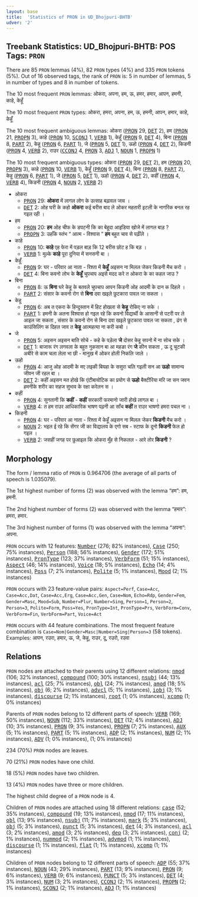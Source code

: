 ```yaml
---
layout: base
title:  'Statistics of PRON in UD_Bhojpuri-BHTB'
udver: '2'
---
```


## Treebank Statistics: UD_Bhojpuri-BHTB: POS Tags: `PRON`

There are 85 `PRON` lemmas (4%), 82 `PRON` types (4%) and 335 `PRON` tokens (5%).
Out of 16 observed tags, the rank of `PRON` is: 5 in number of lemmas, 5 in number of types and 8 in number of tokens.

The 10 most frequent `PRON` lemmas: ओकरा, अपना, हम, ऊ, हमर, हमार, आपन, हमनी, काहे, केहूँ

The 10 most frequent `PRON` types:  ओकरा, हमरा, अपना, हम, ऊ, हमनी, आपन, हमार, काहे, केहूँ

The 10 most frequent ambiguous lemmas: ओकरा (<tt><a href="bho_bhtb-pos-PRON.html">PRON</a></tt> 29, <tt><a href="bho_bhtb-pos-DET.html">DET</a></tt> 2), हम (<tt><a href="bho_bhtb-pos-PRON.html">PRON</a></tt> 21, <tt><a href="bho_bhtb-pos-PROPN.html">PROPN</a></tt> 3), काहे (<tt><a href="bho_bhtb-pos-PRON.html">PRON</a></tt> 10, <tt><a href="bho_bhtb-pos-SCONJ.html">SCONJ</a></tt> 1, <tt><a href="bho_bhtb-pos-VERB.html">VERB</a></tt> 1), केहूँ (<tt><a href="bho_bhtb-pos-PRON.html">PRON</a></tt> 9, <tt><a href="bho_bhtb-pos-DET.html">DET</a></tt> 4), बिना (<tt><a href="bho_bhtb-pos-PRON.html">PRON</a></tt> 8, <tt><a href="bho_bhtb-pos-PART.html">PART</a></tt> 2), केहू (<tt><a href="bho_bhtb-pos-PRON.html">PRON</a></tt> 6, <tt><a href="bho_bhtb-pos-PART.html">PART</a></tt> 1), जे (<tt><a href="bho_bhtb-pos-PRON.html">PRON</a></tt> 5, <tt><a href="bho_bhtb-pos-DET.html">DET</a></tt> 1), ऊहो (<tt><a href="bho_bhtb-pos-PRON.html">PRON</a></tt> 4, <tt><a href="bho_bhtb-pos-DET.html">DET</a></tt> 2), किडनी (<tt><a href="bho_bhtb-pos-PRON.html">PRON</a></tt> 4, <tt><a href="bho_bhtb-pos-VERB.html">VERB</a></tt> 2), राउर (<tt><a href="bho_bhtb-pos-CCONJ.html">CCONJ</a></tt> 4, <tt><a href="bho_bhtb-pos-PRON.html">PRON</a></tt> 3, <tt><a href="bho_bhtb-pos-ADJ.html">ADJ</a></tt> 1, <tt><a href="bho_bhtb-pos-NOUN.html">NOUN</a></tt> 1, <tt><a href="bho_bhtb-pos-PROPN.html">PROPN</a></tt> 1)

The 10 most frequent ambiguous types:  ओकरा (<tt><a href="bho_bhtb-pos-PRON.html">PRON</a></tt> 29, <tt><a href="bho_bhtb-pos-DET.html">DET</a></tt> 2), हम (<tt><a href="bho_bhtb-pos-PRON.html">PRON</a></tt> 20, <tt><a href="bho_bhtb-pos-PROPN.html">PROPN</a></tt> 3), काहे (<tt><a href="bho_bhtb-pos-PRON.html">PRON</a></tt> 10, <tt><a href="bho_bhtb-pos-VERB.html">VERB</a></tt> 1), केहूँ (<tt><a href="bho_bhtb-pos-PRON.html">PRON</a></tt> 9, <tt><a href="bho_bhtb-pos-DET.html">DET</a></tt> 4), बिना (<tt><a href="bho_bhtb-pos-PRON.html">PRON</a></tt> 8, <tt><a href="bho_bhtb-pos-PART.html">PART</a></tt> 2), केहू (<tt><a href="bho_bhtb-pos-PRON.html">PRON</a></tt> 6, <tt><a href="bho_bhtb-pos-PART.html">PART</a></tt> 1), जे (<tt><a href="bho_bhtb-pos-PRON.html">PRON</a></tt> 5, <tt><a href="bho_bhtb-pos-DET.html">DET</a></tt> 1), ऊहो (<tt><a href="bho_bhtb-pos-PRON.html">PRON</a></tt> 4, <tt><a href="bho_bhtb-pos-DET.html">DET</a></tt> 2), कहीं (<tt><a href="bho_bhtb-pos-PRON.html">PRON</a></tt> 4, <tt><a href="bho_bhtb-pos-VERB.html">VERB</a></tt> 4), किडनी (<tt><a href="bho_bhtb-pos-PRON.html">PRON</a></tt> 4, <tt><a href="bho_bhtb-pos-NOUN.html">NOUN</a></tt> 2, <tt><a href="bho_bhtb-pos-VERB.html">VERB</a></tt> 2)


* ओकरा
  * <tt><a href="bho_bhtb-pos-PRON.html">PRON</a></tt> 29: <b>ओकरा</b> में लागल लोग के उत्साह बढ़ावल जाव ।
  * <tt><a href="bho_bhtb-pos-DET.html">DET</a></tt> 2: ओह घरी के कहो <b>ओकरा</b> कई बरीस बाद ले ओकर महतारी इटली के नागरिक बनल रह गइल रही ।
* हम
  * <tt><a href="bho_bhtb-pos-PRON.html">PRON</a></tt> 20: <b>हम</b> ओह चीफ के डपटनी कि का बेहूदा आइडिया खोजे में लागल बाड़ ?
  * <tt><a href="bho_bhtb-pos-PROPN.html">PROPN</a></tt> 3: उहाँके स्तंभ “ आत्म - विश्वास ” <b>हम</b> बहुत चाव से पढ़ींले ।
* काहे
  * <tt><a href="bho_bhtb-pos-PRON.html">PRON</a></tt> 10: <b>काहे</b> एह फेरा में पड़ल बाड़ कि 12 बरीस छोट ह कि बड़ ।
  * <tt><a href="bho_bhtb-pos-VERB.html">VERB</a></tt> 1: मुल्के <b>काहे</b> पूरा दुनिया में सनसनी बा ।
* केहूँ
  * <tt><a href="bho_bhtb-pos-PRON.html">PRON</a></tt> 9: घर - परिवार आ नाता - रिश्ता में <b>केहूँ</b> अइसन ना मिलल जेकर किडनी मैच करो ।
  * <tt><a href="bho_bhtb-pos-DET.html">DET</a></tt> 4: बिना कवनो लोभ के <b>केहूँ</b> चुपचाप अइसे मदद करे त ओकरा के का कहल जाउ ?
* बिना
  * <tt><a href="bho_bhtb-pos-PRON.html">PRON</a></tt> 8: ऊ <b>बिना</b> घरे केहू के बतवले चुपचाप आपन किडनी ओह आदमी के दान क दिहले ।
  * <tt><a href="bho_bhtb-pos-PART.html">PART</a></tt> 2: संसार के कवनो रोग से <b>बिना</b> दवा खइले छुटकारा पावल जा सकता ।
* केहू
  * <tt><a href="bho_bhtb-pos-PRON.html">PRON</a></tt> 6: अब त एकरा के हिन्दुस्तान में हिट होखला से <b>केहू</b> रोकिए ना सके ।
  * <tt><a href="bho_bhtb-pos-PART.html">PART</a></tt> 1: हमनी के अतना विश्वास हो गइल रहे कि कवनो विद्यार्थी के आसानी से पटरी पर ले आइल जा सकता , संसार के कवनो रोग से बिना दवा खइले छुटकारा पावल जा सकता , ढंग से काउंसिलिंग क दिहल जाव त <b>केहू</b> आत्महत्या ना करी कबो ।
* जे
  * <tt><a href="bho_bhtb-pos-PRON.html">PRON</a></tt> 5: अइसन अइसन बाति सोचे - कहे के पड़ेला <b>जे</b> दोसर केहू सपनो में ना सोच सके ।
  * <tt><a href="bho_bhtb-pos-DET.html">DET</a></tt> 1: बाजारू रंग लगवला के बहुत नुकसान बा आ महङा रंग <b>जे</b> कीन सकता , ऊ दू चुटकी अबीरे से काम चला लेला भा छी - मानुख में ओकर होली निकलि जाले ।
* ऊहो
  * <tt><a href="bho_bhtb-pos-PRON.html">PRON</a></tt> 4: आजु ओह आदमी के मए लइकी बियहा के ससुरा चलि गइली सन आ <b>ऊहो</b> सामान्य जीवन जी रहल बा ।
  * <tt><a href="bho_bhtb-pos-DET.html">DET</a></tt> 2: कहीं अइसन मत होखे कि एंटीबायोटिक का प्रयोग से <b>ऊहो</b> बैक्टीरिया मरि जा सन जवन हमनीके शरीर का सहज सुभाव के रक्षा करेलन स ।
* कहीं
  * <tt><a href="bho_bhtb-pos-PRON.html">PRON</a></tt> 4: सुनतानी कि <b>कहीं</b> - <b>कहीं</b> सरकारी फरमानो जारी होखे लागल बा ।
  * <tt><a href="bho_bhtb-pos-VERB.html">VERB</a></tt> 4: त हम राउर आधिकारिक भाषण पढ़नी आ साँच <b>कहीं</b> त राउर भाषणो हमरा पचल ना ।
* किडनी
  * <tt><a href="bho_bhtb-pos-PRON.html">PRON</a></tt> 4: घर - परिवार आ नाता - रिश्ता में केहूँ अइसन ना मिलल जेकर <b>किडनी</b> मैच करो ।
  * <tt><a href="bho_bhtb-pos-NOUN.html">NOUN</a></tt> 2: भइल ई रहे कि सेंगर जी का विद्यालय के एगो सब - स्टाफ के दूनो <b>किडनी</b> फेल हो गइल ।
  * <tt><a href="bho_bhtb-pos-VERB.html">VERB</a></tt> 2: जसहीं जगह पर छुआइल कि ओकरा मुँह से निकलल - आरे तोर <b>किडनी</b> ?

## Morphology

The form / lemma ratio of `PRON` is 0.964706 (the average of all parts of speech is 1.035079).

The 1st highest number of forms (2) was observed with the lemma “हम”: हम, हमनी.

The 2nd highest number of forms (2) was observed with the lemma “हमार”: हमरा, हमार.

The 3rd highest number of forms (1) was observed with the lemma “अपना”: अपना.

`PRON` occurs with 12 features: <tt><a href="bho_bhtb-feat-Number.html">Number</a></tt> (276; 82% instances), <tt><a href="bho_bhtb-feat-Case.html">Case</a></tt> (250; 75% instances), <tt><a href="bho_bhtb-feat-Person.html">Person</a></tt> (188; 56% instances), <tt><a href="bho_bhtb-feat-Gender.html">Gender</a></tt> (172; 51% instances), <tt><a href="bho_bhtb-feat-PronType.html">PronType</a></tt> (123; 37% instances), <tt><a href="bho_bhtb-feat-VerbForm.html">VerbForm</a></tt> (51; 15% instances), <tt><a href="bho_bhtb-feat-Aspect.html">Aspect</a></tt> (46; 14% instances), <tt><a href="bho_bhtb-feat-Voice.html">Voice</a></tt> (18; 5% instances), <tt><a href="bho_bhtb-feat-Echo.html">Echo</a></tt> (14; 4% instances), <tt><a href="bho_bhtb-feat-Poss.html">Poss</a></tt> (7; 2% instances), <tt><a href="bho_bhtb-feat-Polite.html">Polite</a></tt> (5; 1% instances), <tt><a href="bho_bhtb-feat-Mood.html">Mood</a></tt> (2; 1% instances)

`PRON` occurs with 23 feature-value pairs: `Aspect=Perf`, `Case=Acc`, `Case=Acc,Dat`, `Case=Acc,Erg`, `Case=Acc,Gen`, `Case=Nom`, `Echo=Rdp`, `Gender=Fem`, `Gender=Masc`, `Mood=Sub`, `Number=Plur`, `Number=Sing`, `Person=1`, `Person=2`, `Person=3`, `Polite=Form`, `Poss=Yes`, `PronType=Int`, `PronType=Prs`, `VerbForm=Conv`, `VerbForm=Fin`, `VerbForm=Part`, `Voice=Act`

`PRON` occurs with 44 feature combinations.
The most frequent feature combination is `Case=Nom|Gender=Masc|Number=Sing|Person=3` (58 tokens).
Examples: आपन, रउरा, हमार, ऊ, जे, केहू, राउर, दू, रउरो, रउवा


## Relations

`PRON` nodes are attached to their parents using 12 different relations: <tt><a href="bho_bhtb-dep-nmod.html">nmod</a></tt> (106; 32% instances), <tt><a href="bho_bhtb-dep-compound.html">compound</a></tt> (100; 30% instances), <tt><a href="bho_bhtb-dep-nsubj.html">nsubj</a></tt> (44; 13% instances), <tt><a href="bho_bhtb-dep-acl.html">acl</a></tt> (25; 7% instances), <tt><a href="bho_bhtb-dep-obl.html">obl</a></tt> (24; 7% instances), <tt><a href="bho_bhtb-dep-amod.html">amod</a></tt> (18; 5% instances), <tt><a href="bho_bhtb-dep-obj.html">obj</a></tt> (6; 2% instances), <tt><a href="bho_bhtb-dep-advcl.html">advcl</a></tt> (5; 1% instances), <tt><a href="bho_bhtb-dep-iobj.html">iobj</a></tt> (3; 1% instances), <tt><a href="bho_bhtb-dep-discourse.html">discourse</a></tt> (2; 1% instances), <tt><a href="bho_bhtb-dep-root.html">root</a></tt> (1; 0% instances), <tt><a href="bho_bhtb-dep-xcomp.html">xcomp</a></tt> (1; 0% instances)

Parents of `PRON` nodes belong to 12 different parts of speech: <tt><a href="bho_bhtb-pos-VERB.html">VERB</a></tt> (169; 50% instances), <tt><a href="bho_bhtb-pos-NOUN.html">NOUN</a></tt> (112; 33% instances), <tt><a href="bho_bhtb-pos-DET.html">DET</a></tt> (12; 4% instances), <tt><a href="bho_bhtb-pos-ADJ.html">ADJ</a></tt> (10; 3% instances), <tt><a href="bho_bhtb-pos-PRON.html">PRON</a></tt> (9; 3% instances), <tt><a href="bho_bhtb-pos-PROPN.html">PROPN</a></tt> (7; 2% instances), <tt><a href="bho_bhtb-pos-AUX.html">AUX</a></tt> (5; 1% instances), <tt><a href="bho_bhtb-pos-PART.html">PART</a></tt> (5; 1% instances), <tt><a href="bho_bhtb-pos-ADP.html">ADP</a></tt> (2; 1% instances), <tt><a href="bho_bhtb-pos-NUM.html">NUM</a></tt> (2; 1% instances), <tt><a href="bho_bhtb-pos-ADV.html">ADV</a></tt> (1; 0% instances),  (1; 0% instances)

234 (70%) `PRON` nodes are leaves.

70 (21%) `PRON` nodes have one child.

18 (5%) `PRON` nodes have two children.

13 (4%) `PRON` nodes have three or more children.

The highest child degree of a `PRON` node is 4.

Children of `PRON` nodes are attached using 18 different relations: <tt><a href="bho_bhtb-dep-case.html">case</a></tt> (52; 35% instances), <tt><a href="bho_bhtb-dep-compound.html">compound</a></tt> (19; 13% instances), <tt><a href="bho_bhtb-dep-nmod.html">nmod</a></tt> (17; 11% instances), <tt><a href="bho_bhtb-dep-obl.html">obl</a></tt> (13; 9% instances), <tt><a href="bho_bhtb-dep-nsubj.html">nsubj</a></tt> (11; 7% instances), <tt><a href="bho_bhtb-dep-mark.html">mark</a></tt> (5; 3% instances), <tt><a href="bho_bhtb-dep-obj.html">obj</a></tt> (5; 3% instances), <tt><a href="bho_bhtb-dep-punct.html">punct</a></tt> (5; 3% instances), <tt><a href="bho_bhtb-dep-det.html">det</a></tt> (4; 3% instances), <tt><a href="bho_bhtb-dep-acl.html">acl</a></tt> (3; 2% instances), <tt><a href="bho_bhtb-dep-amod.html">amod</a></tt> (3; 2% instances), <tt><a href="bho_bhtb-dep-dep.html">dep</a></tt> (3; 2% instances), <tt><a href="bho_bhtb-dep-conj.html">conj</a></tt> (2; 1% instances), <tt><a href="bho_bhtb-dep-nummod.html">nummod</a></tt> (2; 1% instances), <tt><a href="bho_bhtb-dep-advmod.html">advmod</a></tt> (1; 1% instances), <tt><a href="bho_bhtb-dep-discourse.html">discourse</a></tt> (1; 1% instances), <tt><a href="bho_bhtb-dep-flat.html">flat</a></tt> (1; 1% instances), <tt><a href="bho_bhtb-dep-xcomp.html">xcomp</a></tt> (1; 1% instances)

Children of `PRON` nodes belong to 12 different parts of speech: <tt><a href="bho_bhtb-pos-ADP.html">ADP</a></tt> (55; 37% instances), <tt><a href="bho_bhtb-pos-NOUN.html">NOUN</a></tt> (43; 29% instances), <tt><a href="bho_bhtb-pos-PART.html">PART</a></tt> (13; 9% instances), <tt><a href="bho_bhtb-pos-PRON.html">PRON</a></tt> (9; 6% instances), <tt><a href="bho_bhtb-pos-VERB.html">VERB</a></tt> (9; 6% instances), <tt><a href="bho_bhtb-pos-PUNCT.html">PUNCT</a></tt> (5; 3% instances), <tt><a href="bho_bhtb-pos-DET.html">DET</a></tt> (4; 3% instances), <tt><a href="bho_bhtb-pos-NUM.html">NUM</a></tt> (3; 2% instances), <tt><a href="bho_bhtb-pos-CCONJ.html">CCONJ</a></tt> (2; 1% instances), <tt><a href="bho_bhtb-pos-PROPN.html">PROPN</a></tt> (2; 1% instances), <tt><a href="bho_bhtb-pos-SCONJ.html">SCONJ</a></tt> (2; 1% instances), <tt><a href="bho_bhtb-pos-ADJ.html">ADJ</a></tt> (1; 1% instances)

